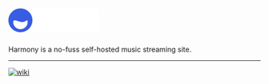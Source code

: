 # [<img src="../assets/png/IcoHeader.png" alt="Harmony" height="48px">](https://github.com/BetaPictoris/harmony-sh)

Harmony is a no-fuss self-hosted music streaming site.

---

[![wiki](https://cdn.ozx.me/betapictoris/header.svg)](https://github.com/BetaPictoris)

